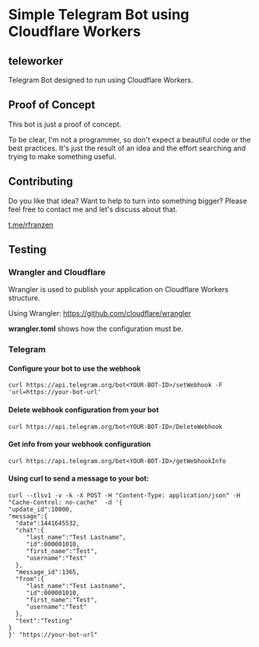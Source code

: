 # Simple Telegram Bot using Cloudflare Workers

## teleworker
Telegram Bot designed to run using Cloudflare Workers.

## Proof of Concept
This bot is just a proof of concept.


To be clear, I'm not a programmer, so don't expect a beautiful code or the best practices. It's just the result of an idea and the effort searching and trying to make something useful.

## Contributing
Do you like that idea? Want to help to turn into something bigger? Please feel free to contact me and let's discuss about that.

[t.me/rfranzen](https://t.me/rfranzen)


## Testing
### Wrangler and Cloudflare
Wrangler is used to publish your application on Cloudflare Workers structure.

Using Wrangler: https://github.com/cloudflare/wrangler

**wrangler.toml** shows how the configuration must be.



### Telegram
#### Configure your bot to use the webhook
```
curl https://api.telegram.org/bot<YOUR-BOT-ID>/setWebhook -F 'url=https://your-bot-url'
```

#### Delete webhook configuration from your bot
```
curl https://api.telegram.org/bot<YOUR-BOT-ID>/DeleteWebhook
```

#### Get info from your webhook configuration
```
curl https://api.telegram.org/bot<YOUR-BOT-ID>/getWebhookInfo
```

#### Using curl to send a message to your bot:
```
curl --tlsv1 -v -k -X POST -H "Content-Type: application/json" -H "Cache-Control: no-cache"  -d '{
"update_id":10000,
"message":{
  "date":1441645532,
  "chat":{
     "last_name":"Test Lastname",
     "id":000001010,
     "first_name":"Test",
     "username":"Test"
  },
  "message_id":1365,
  "from":{
     "last_name":"Test Lastname",
     "id":000001010,
     "first_name":"Test",
     "username":"Test"
  },
  "text":"Testing"
}
}' "https://your-bot-url"
```
